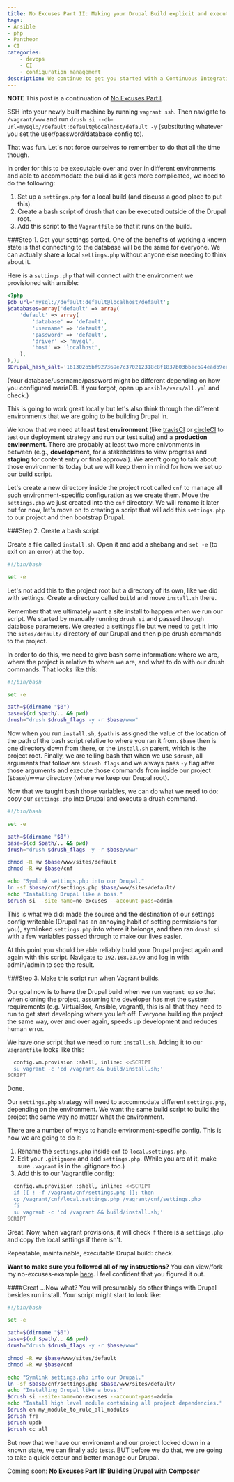 ```yaml
---
title: No Excuses Part II: Making your Drupal Build explicit and executable
tags:
- Ansible
- php
- Pantheon
- CI
categories:
    - devops
    - CI
    - configuration management
description: We continue to get you started with a Continuous Integration process by getting your Drupal build locked down so you can build it over and over again.
---
```


**NOTE** This post is a continuation of [No Excuses Part I](http://craychee.io/blog/2015/05/20/no-excuse-config-management-Drupal/).

SSH into your newly built machine by running `vagrant ssh`. Then navigate to `/vagrant/www` and run `drush si --db-url=mysql://default:default@localhost/default -y` (substituting whatever you set the user/password/database config to).

That was fun. Let's not force ourselves to remember to do that all the time though.

In order for this to be executable over and over in different environments and able to accommodate the build as it gets more complicated, we need to do the following:

1. Set up a `settings.php` for a local build (and discuss a good place to put this).
2. Create a bash script of drush that can be executed outside of the Drupal root.
3. Add this script to the `Vagrantfile` so that it runs on the build.

###Step 1. Get your settings sorted.
One of the benefits of working a known state is that connecting to the database will be the same for everyone. We can actually share a local `settings.php` without anyone else needing to think about it.

Here is a `settings.php` that will connect with the environment we provisioned with ansible:
~~~php
<?php
$db_url='mysql://default:default@localhost/default';
$databases=array('default' => array(
    'default' => array(
        'database' => 'default',
        'username' => 'default',
        'password' => 'default',
        'driver' => 'mysql',
        'host' => 'localhost',
    ),
),);
$Drupal_hash_salt='161302b5bf927369e7c370212318c8f1837b03bbecb94eadb9eeed17a7875d1e';
~~~
(Your database/username/password might be different depending on how you configured mariaDB. If you forgot, open up `ansible/vars/all.yml` and check.)

This is going to work great locally but let's also think through the different environments that we are going to be building Drupal in.

We know that we need at least **test environment** (like [travisCI](https://travis-ci.com/) or [circleCI](https://circleci.com/about) to test our deployment strategy and run our test suite) and a **production environment**. There are probably at least two more enivonments in between (e.g., **development**, for a stakeholders to view progress and **staging** for content entry or final approval). We aren't going to talk about those environments today but we will keep them in mind for how we set up our build script.

Let's create a new directory inside the project root called `cnf` to manage all such environment-specific configuration as we create them. Move the `settings.php` we just created into the `cnf` directory. We will rename it later but for now, let's move on to creating a script that will add this `settings.php` to our project and then bootstrap Drupal.

###Step 2. Create a bash script.

Create a file called `install.sh`. Open it and add a shebang and `set -e` (to exit on an error) at the top.
~~~sh
#!/bin/bash

set -e
~~~
Let's not add this to the project root but a directory of its own, like we did with settings. Create a directory called `build` and move `install.sh` there.

Remember that we ultimately want a site install to happen when we run our script. We started by manually running `drush si` and passed through database parameters. We created a settings file but we need to get it into the `sites/default/` directory of our Drupal and then pipe drush commands to the project.

In order to do this, we need to give bash some information: where we are, where the project is relative to where we are, and what to do with our drush commands. That looks like this:
~~~sh
#!/bin/bash

set -e

path=$(dirname "$0")
base=$(cd $path/.. && pwd)
drush="drush $drush_flags -y -r $base/www"
~~~

Now when you run `install.sh`, `$path` is assigned the value of the location of the path of the bash script relative to where you ran it from. `$base` then is one directory down from there, or the `install.sh` parent, which is the project root. Finally, we are telling bash that when we use `$drush`, all arguments that follow are `$drush flags` and we always pass `-y` flag after those arguments and execute those commands from inside our project (`$base`)/www directory (where we keep our Drupal root).

Now that we taught bash those variables, we can do what we need to do: copy our `settings.php` into Drupal and execute a drush command.
~~~sh
#!/bin/bash

set -e

path=$(dirname "$0")
base=$(cd $path/.. && pwd)
drush="drush $drush_flags -y -r $base/www"

chmod -R +w $base/www/sites/default
chmod -R +w $base/cnf

echo "Symlink settings.php into our Drupal."
ln -sf $base/cnf/settings.php $base/www/sites/default/
echo "Installing Drupal like a boss."
$drush si --site-name=no-excuses --account-pass=admin
~~~

This is what we did: made the source and the destination of our settings config writeable (Drupal has an annoying habit of setting permissions for you), symlinked `settings.php` into where it belongs, and then ran `drush si` with a few variables passed through to make our lives easier.

At this point you should be able reliably build your Drupal project again and again with this script. Navigate to `192.168.33.99` and log in with admin/admin to see the result.

###Step 3. Make this script run when Vagrant builds.

Our goal now is to have the Drupal build when we run `vagrant up` so that when cloning the project, assuming the developer has met the system requirements (e.g. VirtualBox, Ansible, vagrant), this is all that they need to run to get start developing where you left off. Everyone building the project the same way, over and over again, speeds up development and reduces human error.

We have one script that we need to run: `install.sh`. Adding it to our `Vagrantfile` looks like this:
~~~sh
  config.vm.provision :shell, inline: <<SCRIPT
  su vagrant -c 'cd /vagrant && build/install.sh;'
SCRIPT
~~~

Done.

Our `settings.php` strategy will need to accommodate different `settings.php`, depending on the environment. We want the same build script to build the project the same way no matter what the environment.

There are a number of ways to handle environment-specific config. This is how we are going to do it:

1. Rename the `settings.php` inside `cnf` to `local.settings.php`.
2. Edit your `.gitignore` and add `settings.php`. (While you are at it, make sure `.vagrant` is in the .gitignore too.)
3. Add this to our Vagrantfile config:
~~~sh
  config.vm.provision :shell, inline: <<SCRIPT
  if [[ ! -f /vagrant/cnf/settings.php ]]; then
  cp /vagrant/cnf/local.settings.php /vagrant/cnf/settings.php
  fi
  su vagrant -c 'cd /vagrant && build/install.sh;'
SCRIPT
~~~

Great. Now, when vagrant provisions, it will check if there is a `settings.php` and copy the local settings if there isn't.

Repeatable, maintainable, executable Drupal build: check.

**Want to make sure you followed all of my instructions?**
You can view/fork my no-excuses-example [here](https://github.com/craychee/no-excuses-Drupal/tree/0.2.0). I feel confident that you figured it out.

####Great ...Now what?
You will presumably do other things with Drupal besides run install. Your script might start to look like:
~~~sh
#!/bin/bash

set -e

path=$(dirname "$0")
base=$(cd $path/.. && pwd)
drush="drush $drush_flags -y -r $base/www"

chmod -R +w $base/www/sites/default
chmod -R +w $base/cnf

echo "Symlink settings.php into our Drupal."
ln -sf $base/cnf/settings.php $base/www/sites/default/
echo "Installing Drupal like a boss."
$drush si --site-name=no-excuses --account-pass=admin
echo "Install high level module containing all project dependencies."
$drush en my_module_to_rule_all_modules
$drush fra
$drush updb
$drush cc all
~~~

But now that we have our environemt and our project locked down in a known state, we can finally add tests. BUT before we do that, we are going to take a quick detour and better manage our Drupal.

Coming soon: **No Excuses Part III: Building Drupal with Composer**
